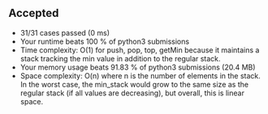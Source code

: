 Accepted
--------

-   31/31 cases passed (0 ms)
-   Your runtime beats 100 % of python3 submissions
-   Time complexity: O(1) for push, pop, top, getMin because it maintains a stack tracking the min value in addition to the regular stack.
-   Your memory usage beats 91.83 % of python3 submissions (20.4 MB)
-   Space complexity: O(n) where n is the number of elements in the stack. In the worst case, the min_stack would grow to the same size as the regular stack (if all values are decreasing), but overall, this is linear space.